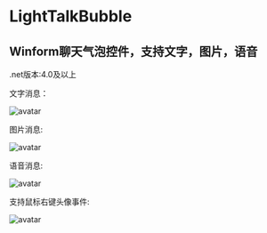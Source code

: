 # LightTalkBubble
## Winform聊天气泡控件，支持文字，图片，语音

.net版本:4.0及以上

文字消息：

![avatar](https://raw.githubusercontent.com/kitman0000/LightTalkBubble/master/demoScreenShots/demo1.png)

图片消息:

![avatar](https://raw.githubusercontent.com/kitman0000/LightTalkBubble/master/demoScreenShots/demo2.png)

语音消息:

![avatar](https://raw.githubusercontent.com/kitman0000/LightTalkBubble/master/demoScreenShots/demo3.png)

支持鼠标右键头像事件:

![avatar](https://raw.githubusercontent.com/kitman0000/LightTalkBubble/master/demoScreenShots/demo4.png)
